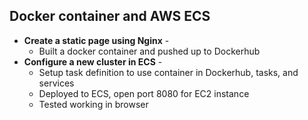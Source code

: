 ## Docker container and AWS ECS
 
+ **Create a static page using Nginx** - 
  + Built a docker container and pushed up to Dockerhub
+ **Configure a new cluster in ECS** - 
  + Setup task definition to use container in Dockerhub, tasks, and services
  + Deployed to ECS, open port 8080 for EC2 instance
  + Tested working in browser
